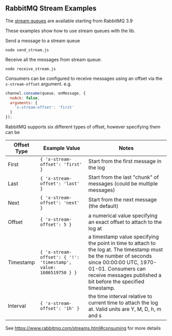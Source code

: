 RabbitMQ Stream Examples 
---
The [stream queues](https://www.rabbitmq.com/streams.html) are available starting from RabbitMQ 3.9

These examples show how to use stream queues with the lib.

Send a message to a stream queue
```
node send_stream.js
```

Receive all the messages from stream queue:
```
node receive_stream.js
```

Consumers can be configured to receive messages using an offset via the `x-stream-offset` argument. e.g.

```js
channel.consume(queue, onMessage, {
  noAck: false,
  arguments: {
    'x-stream-offset': 'first'
  }
});
```

RabbitMQ supports six different types of offset, however specifying them can be

| Offset Type | Example Value                                                  | Notes |
|-----------|------------------------------------------------------------------|-------|
| First     | `{ 'x-stream-offset': 'first' }`                                 | Start from the first message in the log |
| Last      | `{ 'x-stream-offset': 'last' }`                                  | Start from the last "chunk" of messages (could be multiple messages) |
| Next      | `{ 'x-stream-offset': 'next' }`                                  | Start from the next message (the default) |
| Offset    | `{ 'x-stream-offset': 5 }`                                       | a numerical value specifying an exact offset to attach to the log at |
| Timestamp | `{ 'x-stream-offset': { '!': 'timestamp', value: 1686519750 } }` | a timestamp value specifying the point in time to attach to the log at. The timestamp must be the number of seconds since 00:00:00 UTC, 1970-01-01. Consumers can receive messages published a bit before the specified timestamp. |
| Interval  | `{ 'x-stream-offset': '1h' }`                                    | the time interval relative to current time to attach the log at. Valid units are Y, M, D, h, m and s |


See https://www.rabbitmq.com/streams.html#consuming for more details
